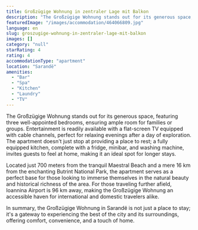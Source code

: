 ```yaml
---
title: Großzügige Wohnung in zentraler Lage mit Balkon
description: "The Großzügige Wohnung stands out for its generous space, featuring three well-appointed bedrooms, ensuring ample room for families or groups."
featuredImage: "/images/accommodation/464066809.jpg"
language: en
slug: groszugige-wohnung-in-zentraler-lage-mit-balkon
images: []
category: "null"
starRating: 4
rating: 4
accommodationType: "apartment"
location: "Sarandë"
amenities:
  - "Bar"
  - "Spa"
  - "Kitchen"
  - "Laundry"
  - "TV"
---
```


The Großzügige Wohnung stands out for its generous space, featuring three well-appointed bedrooms, ensuring ample room for families or groups. Entertainment is readily available with a flat-screen TV equipped with cable channels, perfect for relaxing evenings after a day of exploration. The apartment doesn't just stop at providing a place to rest; a fully equipped kitchen, complete with a fridge, minibar, and washing machine, invites guests to feel at home, making it an ideal spot for longer stays.

Located just 700 meters from the tranquil Maestral Beach and a mere 16 km from the enchanting Butrint National Park, the apartment serves as a perfect base for those looking to immerse themselves in the natural beauty and historical richness of the area. For those traveling further afield, Ioannina Airport is 96 km away, making the Großzügige Wohnung an accessible haven for international and domestic travelers alike.

In summary, the Großzügige Wohnung in Sarandë is not just a place to stay; it's a gateway to experiencing the best of the city and its surroundings, offering comfort, convenience, and a touch of home.

